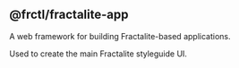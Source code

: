 ## @frctl/fractalite-app

A web framework for building Fractalite-based applications.

Used to create the main Fractalite styleguide UI.
